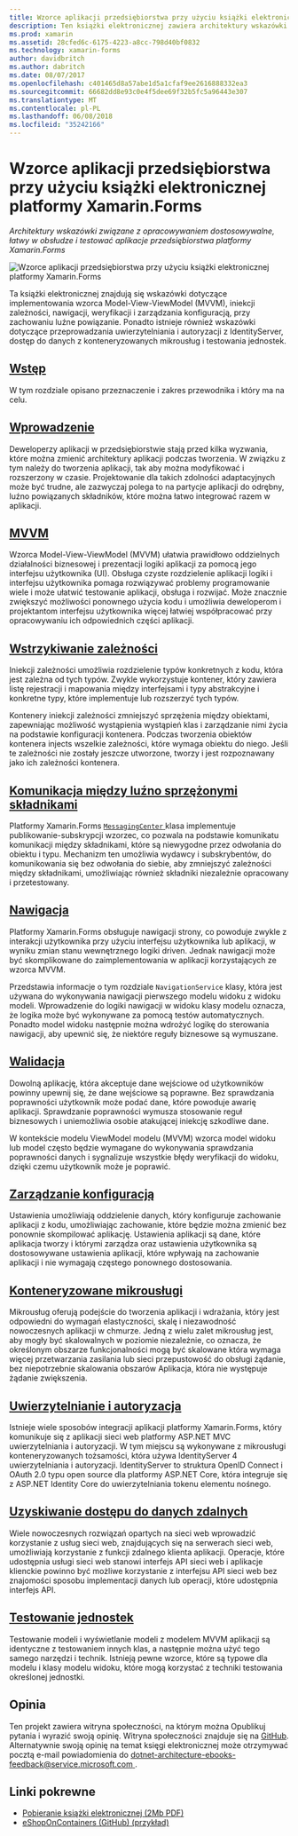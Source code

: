 ```yaml
---
title: Wzorce aplikacji przedsiębiorstwa przy użyciu książki elektronicznej platformy Xamarin.Forms
description: Ten książki elektronicznej zawiera architektury wskazówki dotyczące tworzenia dostosowywalne, łatwy w obsłudze i testować aplikacje przedsiębiorstwa platformy Xamarin.Forms.
ms.prod: xamarin
ms.assetid: 28cfed6c-6175-4223-a8cc-798d40bf0832
ms.technology: xamarin-forms
author: davidbritch
ms.author: dabritch
ms.date: 08/07/2017
ms.openlocfilehash: c401465d8a57abe1d5a1cfaf9ee2616888332ea3
ms.sourcegitcommit: 66682dd8e93c0e4f5dee69f32b5fc5a96443e307
ms.translationtype: MT
ms.contentlocale: pl-PL
ms.lasthandoff: 06/08/2018
ms.locfileid: "35242166"
---
```

# <a name="enterprise-application-patterns-using-xamarinforms-ebook"></a>Wzorce aplikacji przedsiębiorstwa przy użyciu książki elektronicznej platformy Xamarin.Forms

_Architektury wskazówki związane z opracowywaniem dostosowywalne, łatwy w obsłudze i testować aplikacje przedsiębiorstwa platformy Xamarin.Forms_

![](images/cover-sml.png "Wzorce aplikacji przedsiębiorstwa przy użyciu książki elektronicznej platformy Xamarin.Forms")

Ta książki elektronicznej znajdują się wskazówki dotyczące implementowania wzorca Model-View-ViewModel (MVVM), iniekcji zależności, nawigacji, weryfikacji i zarządzania konfiguracją, przy zachowaniu luźne powiązanie. Ponadto istnieje również wskazówki dotyczące przeprowadzania uwierzytelniania i autoryzacji z IdentityServer, dostęp do danych z konteneryzowanych mikrousług i testowania jednostek.

## <a name="prefaceprefacemd"></a>[Wstęp](preface.md)

W tym rozdziale opisano przeznaczenie i zakres przewodnika i który ma na celu.

## <a name="introductionintroductionmd"></a>[Wprowadzenie](introduction.md)

Deweloperzy aplikacji w przedsiębiorstwie stają przed kilka wyzwania, które można zmienić architektury aplikacji podczas tworzenia. W związku z tym należy do tworzenia aplikacji, tak aby można modyfikować i rozszerzony w czasie. Projektowanie dla takich zdolności adaptacyjnych może być trudne, ale zazwyczaj polega to na partycje aplikacji do odrębny, luźno powiązanych składników, które można łatwo integrować razem w aplikacji.

## <a name="mvvmmvvmmd"></a>[MVVM](mvvm.md)

Wzorca Model-View-ViewModel (MVVM) ułatwia prawidłowo oddzielnych działalności biznesowej i prezentacji logiki aplikacji za pomocą jego interfejsu użytkownika (UI). Obsługa czyste rozdzielenie aplikacji logiki i interfejsu użytkownika pomaga rozwiązywać problemy programowanie wiele i może ułatwić testowanie aplikacji, obsługa i rozwijać. Może znacznie zwiększyć możliwości ponownego użycia kodu i umożliwia deweloperom i projektantom interfejsu użytkownika więcej łatwiej współpracować przy opracowywaniu ich odpowiednich części aplikacji.

## <a name="dependency-injectiondependency-injectionmd"></a>[Wstrzykiwanie zależności](dependency-injection.md)

Iniekcji zależności umożliwia rozdzielenie typów konkretnych z kodu, która jest zależna od tych typów. Zwykle wykorzystuje kontener, który zawiera listę rejestracji i mapowania między interfejsami i typy abstrakcyjne i konkretne typy, które implementuje lub rozszerzyć tych typów.

Kontenery iniekcji zależności zmniejszyć sprzężenia między obiektami, zapewniając możliwość wystąpienia wystąpień klas i zarządzanie nimi życia na podstawie konfiguracji kontenera. Podczas tworzenia obiektów kontenera injects wszelkie zależności, które wymaga obiektu do niego. Jeśli te zależności nie zostały jeszcze utworzone, tworzy i jest rozpoznawany jako ich zależności kontenera.

## <a name="communicating-between-loosely-coupled-componentscommunicating-between-loosely-coupled-componentsmd"></a>[Komunikacja między luźno sprzężonymi składnikami](communicating-between-loosely-coupled-components.md)

Platformy Xamarin.Forms [ `MessagingCenter` ](https://developer.xamarin.com/api/type/Xamarin.Forms.MessagingCenter/) klasa implementuje publikowanie-subskrypcji wzorzec, co pozwala na podstawie komunikatu komunikacji między składnikami, które są niewygodne przez odwołania do obiektu i typu. Mechanizm ten umożliwia wydawcy i subskrybentów, do komunikowania się bez odwołania do siebie, aby zmniejszyć zależności między składnikami, umożliwiając również składniki niezależnie opracowany i przetestowany.

## <a name="navigationnavigationmd"></a>[Nawigacja](navigation.md)

Platformy Xamarin.Forms obsługuje nawigacji strony, co powoduje zwykle z interakcji użytkownika przy użyciu interfejsu użytkownika lub aplikacji, w wyniku zmian stanu wewnętrznego logiki driven. Jednak nawigacji może być skomplikowane do zaimplementowania w aplikacji korzystających ze wzorca MVVM.

Przedstawia informacje o tym rozdziale `NavigationService` klasy, która jest używana do wykonywania nawigacji pierwszego modelu widoku z widoku modeli. Wprowadzenie do logiki nawigacji w widoku klasy modelu oznacza, że logika może być wykonywane za pomocą testów automatycznych. Ponadto model widoku następnie można wdrożyć logikę do sterowania nawigacji, aby upewnić się, że niektóre reguły biznesowe są wymuszane.

## <a name="validationvalidationmd"></a>[Walidacja](validation.md)

Dowolną aplikację, która akceptuje dane wejściowe od użytkowników powinny upewnij się, że dane wejściowe są poprawne. Bez sprawdzania poprawności użytkownik może podać dane, które powoduje awarię aplikacji. Sprawdzanie poprawności wymusza stosowanie reguł biznesowych i uniemożliwia osobie atakującej iniekcję szkodliwe dane.

W kontekście modelu ViewModel modelu (MVVM) wzorca model widoku lub model często będzie wymagane do wykonywania sprawdzania poprawności danych i sygnalizuje wszystkie błędy weryfikacji do widoku, dzięki czemu użytkownik może je poprawić.

## <a name="configuration-managementconfiguration-managementmd"></a>[Zarządzanie konfiguracją](configuration-management.md)

Ustawienia umożliwiają oddzielenie danych, który konfiguruje zachowanie aplikacji z kodu, umożliwiając zachowanie, które będzie można zmienić bez ponownie skompilować aplikację. Ustawienia aplikacji są dane, które aplikacja tworzy i którymi zarządza oraz ustawienia użytkownika są dostosowywane ustawienia aplikacji, które wpływają na zachowanie aplikacji i nie wymagają częstego ponownego dostosowania.

## <a name="containerized-microservicescontainerized-microservicesmd"></a>[Konteneryzowane mikrousługi](containerized-microservices.md)

Mikrousług oferują podejście do tworzenia aplikacji i wdrażania, który jest odpowiedni do wymagań elastyczności, skalę i niezawodność nowoczesnych aplikacji w chmurze. Jedną z wielu zalet mikrousług jest, aby mogły być skalowalnych w poziomie niezależnie, co oznacza, że określonym obszarze funkcjonalności mogą być skalowane która wymaga więcej przetwarzania zasilania lub sieci przepustowość do obsługi żądanie, bez niepotrzebnie skalowania obszarów Aplikacja, która nie występuje żądanie zwiększenia.

## <a name="authentication-and-authorizationauthentication-and-authorizationmd"></a>[Uwierzytelnianie i autoryzacja](authentication-and-authorization.md)

Istnieje wiele sposobów integracji aplikacji platformy Xamarin.Forms, który komunikuje się z aplikacji sieci web platformy ASP.NET MVC uwierzytelniania i autoryzacji. W tym miejscu są wykonywane z mikrousługi konteneryzowanych tożsamości, która używa IdentityServer 4 uwierzytelniania i autoryzacji. IdentityServer to struktura OpenID Connect i OAuth 2.0 typu open source dla platformy ASP.NET Core, która integruje się z ASP.NET Identity Core do uwierzytelniania tokenu elementu nośnego.

## <a name="accessing-remote-dataaccessing-remote-datamd"></a>[Uzyskiwanie dostępu do danych zdalnych](accessing-remote-data.md)

Wiele nowoczesnych rozwiązań opartych na sieci web wprowadzić korzystanie z usług sieci web, znajdujących się na serwerach sieci web, umożliwiają korzystanie z funkcji zdalnego klienta aplikacji. Operacje, które udostępnia usługi sieci web stanowi interfejs API sieci web i aplikacje klienckie powinno być możliwe korzystanie z interfejsu API sieci web bez znajomości sposobu implementacji danych lub operacji, które udostępnia interfejs API.

## <a name="unit-testingunit-testingmd"></a>[Testowanie jednostek](unit-testing.md)

Testowanie modeli i wyświetlanie modeli z modelem MVVM aplikacji są identyczne z testowaniem innych klas, a następnie można użyć tego samego narzędzi i technik. Istnieją pewne wzorce, które są typowe dla modelu i klasy modelu widoku, które mogą korzystać z techniki testowania określonej jednostki.

## <a name="feedback"></a>Opinia

Ten projekt zawiera witryna społeczności, na którym można Opublikuj pytania i wyrazić swoją opinię. Witryna społeczności znajduje się na [GitHub](https://github.com/dotnet-architecture/eShopOnContainers). Alternatywnie swoją opinię na temat księgi elektronicznej może otrzymywać pocztą e-mail powiadomienia do [ dotnet-architecture-ebooks-feedback@service.microsoft.com ](mailto:dotnet-architecture-ebooks-feedback@service.microsoft.com).


## <a name="related-links"></a>Linki pokrewne

- [Pobieranie książki elektronicznej (2Mb PDF)](https://aka.ms/xamarinpatternsebook)
- [eShopOnContainers (GitHub) (przykład)](https://github.com/dotnet-architecture/eShopOnContainers)
